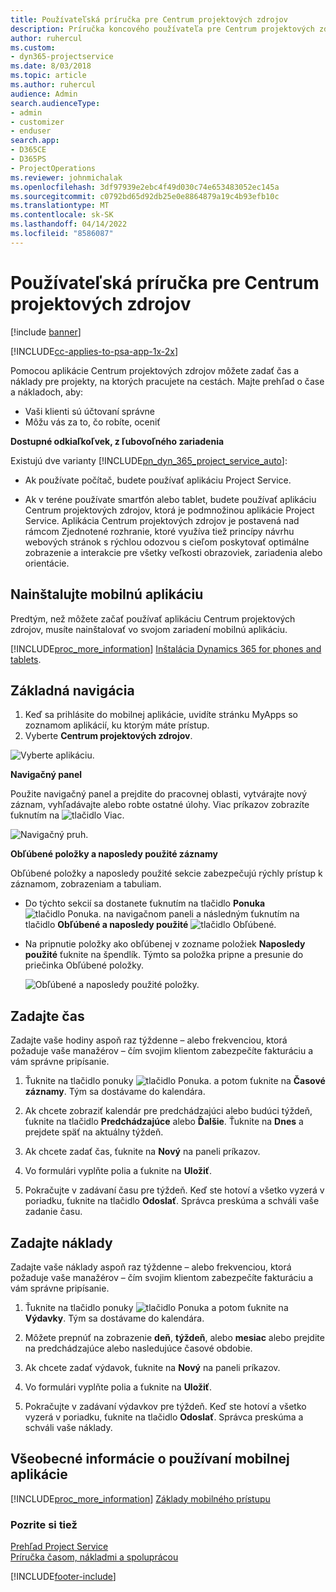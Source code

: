 ```yaml
---
title: Používateľská príručka pre Centrum projektových zdrojov
description: Príručka koncového používateľa pre Centrum projektových zdrojov pre Project Service
author: ruhercul
ms.custom:
- dyn365-projectservice
ms.date: 8/03/2018
ms.topic: article
ms.author: ruhercul
audience: Admin
search.audienceType:
- admin
- customizer
- enduser
search.app:
- D365CE
- D365PS
- ProjectOperations
ms.reviewer: johnmichalak
ms.openlocfilehash: 3df97939e2ebc4f49d030c74e653483052ec145a
ms.sourcegitcommit: c0792bd65d92db25e0e8864879a19c4b93efb10c
ms.translationtype: MT
ms.contentlocale: sk-SK
ms.lasthandoff: 04/14/2022
ms.locfileid: "8586087"
---
```

# <a name="user-guide-for-project-resource-hub"></a>Používateľská príručka pre Centrum projektových zdrojov

[!include [banner](../includes/psa-now-project-operations.md)]

[!INCLUDE[cc-applies-to-psa-app-1x-2x](../includes/cc-applies-to-psa-app-1x-2x.md)]

Pomocou aplikácie Centrum projektových zdrojov môžete zadať čas a náklady pre projekty, na ktorých pracujete na cestách. Majte prehľad o čase a nákladoch, aby:

- Vaši klienti sú účtovaní správne
- Môžu vás za to, čo robíte, oceniť

**Dostupné odkiaľkoľvek, z ľubovoľného zariadenia**

Existujú dve varianty [!INCLUDE[pn_dyn_365_project_service_auto](../includes/pn-dyn-365-project-service-auto.md)]: 

- Ak používate počítač, budete používať aplikáciu Project Service. 

- Ak v teréne používate smartfón alebo tablet, budete používať aplikáciu Centrum projektových zdrojov, ktorá je podmnožinou aplikácie Project Service. Aplikácia Centrum projektových zdrojov je postavená nad rámcom Zjednotené rozhranie, ktoré využíva tiež princípy návrhu webových stránok s rýchlou odozvou s cieľom poskytovať optimálne zobrazenie a interakcie pre všetky veľkosti obrazoviek, zariadenia alebo orientácie. 


## <a name="install-the-mobile-app"></a>Nainštalujte mobilnú aplikáciu 
Predtým, než môžete začať používať aplikáciu Centrum projektových zdrojov, musíte nainštalovať vo svojom zariadení mobilnú aplikáciu. 

[!INCLUDE[proc_more_information](../includes/proc-more-information.md)] [Inštalácia Dynamics 365 for phones and tablets](/dynamics365/mobile-app/install-dynamics-365-for-phones-and-tablets).

## <a name="basic-navigation"></a>Základná navigácia
1.  Keď sa prihlásite do mobilnej aplikácie, uvidíte stránku MyApps so zoznamom aplikácií, ku ktorým máte prístup. 
2.  Vyberte **Centrum projektových zdrojov**.

![Vyberte aplikáciu.](media/chooseApp_1.png "Vybrať aplikáciu")

**Navigačný panel**

Použite navigačný panel a prejdite do pracovnej oblasti, vytvárajte nový záznam, vyhľadávajte alebo robte ostatné úlohy. Viac príkazov zobrazíte ťuknutím na ![tlačidlo Viac.](media/MoreButton.png "Tlačidlo Viac")

![Navigačný pruh.](media/NavBar_2.png "Navigačný pruh")

**Obľúbené položky a naposledy použité záznamy**

Obľúbené položky a naposledy použité sekcie zabezpečujú rýchly prístup k záznamom, zobrazeniam a tabuliam. 

- Do týchto sekcií sa dostanete ťuknutím na tlačidlo **Ponuka** ![tlačidlo Ponuka.](media/MenuButton.png "Tlačidlo ponuky") na navigačnom paneli a následným ťuknutím na tlačidlo **Obľúbené a naposledy použité** ![tlačidlo Obľúbené](media/FavButton.png "Tlačidlo FAV").

- Na pripnutie položky ako obľúbenej v zozname položiek **Naposledy použité** ťuknite na špendlík. Týmto sa položka pripne a presunie do priečinka Obľúbené položky.

  ![Obľúbené a naposledy použité položky.](media/Favs_3.png "Obľúbené a naposledy použité položky")
 
## <a name="enter-time"></a>Zadajte čas
Zadajte vaše hodiny aspoň raz týždenne – alebo frekvenciou, ktorá požaduje vaše manažérov – čím svojim klientom zabezpečíte fakturáciu a vám správne pripísanie.

1. Ťuknite na tlačidlo ponuky ![tlačidlo Ponuka.](media/MenuButton.png "Tlačidlo ponuky") a potom ťuknite na **Časové záznamy**. Tým sa dostávame do kalendára.

2. Ak chcete zobraziť kalendár pre predchádzajúci alebo budúci týždeň, ťuknite na tlačidlo **Predchádzajúce** alebo **Ďalšie**. Ťuknite na **Dnes** a prejdete späť na aktuálny týždeň.

3. Ak chcete zadať čas, ťuknite na **Nový** na paneli príkazov. 

4. Vo formulári vyplňte polia a ťuknite na **Uložiť**.

5. Pokračujte v zadávaní času pre týždeň. Keď ste hotoví a všetko vyzerá v poriadku, ťuknite na tlačidlo **Odoslať**. Správca preskúma a schváli vaše zadanie času.

## <a name="enter-expenses"></a>Zadajte náklady 
Zadajte vaše náklady aspoň raz týždenne – alebo frekvenciou, ktorá požaduje vaše manažérov – čím svojim klientom zabezpečíte fakturáciu a vám správne pripísanie.

1. Ťuknite na tlačidlo ponuky ![tlačidlo Ponuka](media/MenuButton.png "Tlačidlo ponuky") a potom ťuknite na **Výdavky**. Tým sa dostávame do kalendára.

2. Môžete prepnúť na zobrazenie **deň**, **týždeň**, alebo **mesiac** alebo prejdite na predchádzajúce alebo nasledujúce časové obdobie. 

3. Ak chcete zadať výdavok, ťuknite na **Nový** na paneli príkazov. 

4. Vo formulári vyplňte polia a ťuknite na **Uložiť**.

5. Pokračujte v zadávaní výdavkov pre týždeň. Keď ste hotoví a všetko vyzerá v poriadku, ťuknite na tlačidlo **Odoslať**. Správca preskúma a schváli vaše náklady.

## <a name="general-information-on-how-to-use-the-mobile-app"></a>Všeobecné informácie o používaní mobilnej aplikácie 
[!INCLUDE[proc_more_information](../includes/proc-more-information.md)] [Základy mobilného prístupu](/dynamics365/mobile-app/dynamics-365-phones-tablets-users-guide)

### <a name="see-also"></a>Pozrite si tiež  
 [Prehľad Project Service](../psa/overview.md)   
 [Príručka časom, nákladmi a spoluprácou](../psa/time-expense-collaboration-guide.md)   
 


[!INCLUDE[footer-include](../includes/footer-banner.md)]
